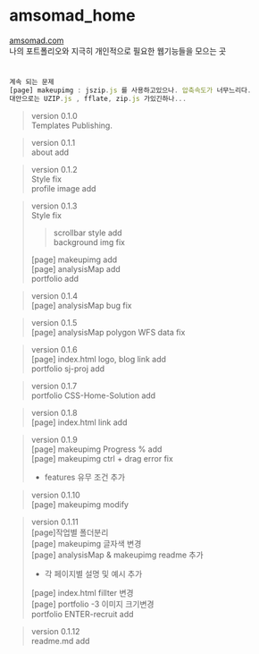 # amsomad_home
[amsomad.com](https://amsomad.com) <br>
 나의 포트폴리오와 지극히 개인적으로 필요한 웹기능들을 모으는 곳

#

```js
계속 되는 문제
[page] makeupimg : jszip.js 를 사용하고있으나. 압축속도가 너무느리다.
대안으로는 UZIP.js , fflate, zip.js 가있긴하나...
```

> version 0.1.0 <br>
> Templates Publishing.

> version 0.1.1 <br>
> about add

> version 0.1.2 <br>
> Style fix <br>
> profile image add

> version 0.1.3 <br>
> Style fix <br>
> > scrollbar style add<br>
> > background img fix
>
> [page] makeupimg add <br>
> [page] analysisMap add <br>
> portfolio add

> version 0.1.4 <br>
> [page] analysisMap bug fix <br>

> version 0.1.5 <br>
> [page] analysisMap polygon WFS data fix<br>

> version 0.1.6 <br>
> [page] index.html logo, blog link add <br>
> portfolio sj-proj add

> version 0.1.7 <br>
> portfolio CSS-Home-Solution add

> version 0.1.8 <br>
> [page] index.html link add <br>

> version 0.1.9 <br>
> [page] makeupimg Progress % add <br>
> [page] makeupimg ctrl + drag error fix<br> 
> - features 유무 조건 추가

> version 0.1.10 <br>
> [page] makeupimg modify <br>

> version 0.1.11 <br>
> [page]작업별 폴더분리 <br>
> [page] makeupimg 글자색 변경<br>
> [page] analysisMap & makeupimg readme 추가<br>
> - 각 페이지별 설명 및 예시 추가<br>
> 
> [page] index.html fillter 변경<br>
> [page] portfolio -3 이미지 크기변경<br>
> portfolio ENTER-recruit  add

> version 0.1.12 <br>
> readme.md add <br>
